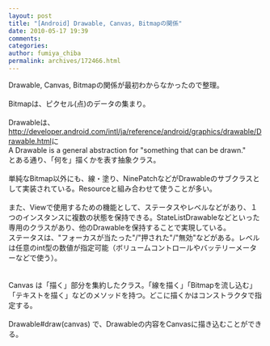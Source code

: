 ```yaml
---
layout: post
title: "[Android] Drawable, Canvas, Bitmapの関係"
date: 2010-05-17 19:39
comments: 
categories: 
author: fumiya_chiba
permalink: archives/172466.html
---
```


Drawable, Canvas, Bitmapの関係が最初わからなかったので整理。<br>
<br>
Bitmapは、ピクセル(点)のデータの集まり。<br>
<br>
Drawableは、<a href="http://developer.android.com/intl/ja/reference/android/graphics/drawable/Drawable.html" target="_blank" title="http://developer.android.com/intl/ja/reference/android/graphics/drawable/Drawable.html">http://developer.android.com/intl/ja/reference/android/graphics/drawable/Drawable.html</a>に<br>
A Drawable is a general abstraction for "something that can be drawn."<br>
とある通り、「何を」描くかを表す抽象クラス。<br>
<br>
単純なBitmap以外にも、線・塗り、NinePatchなどがDrawableのサブクラスとして実装されている。Resourceと組み合わせて使うことが多い。<br>
<br>
また、Viewで使用するための機能として、ステータスやレベルなどがあり、１つのインスタンスに複数の状態を保持できる。StateListDrawableなどといった専用のクラスがあり、他のDrawableを保持することで実現している。<br>
ステータスは、"フォーカスが当たった"/"押された"/"無効"などがある。レベルは任意のint型の数値が指定可能（ボリュームコントロールやバッテリーメーターなどで使う）。<br>
<br>
<br>
Canvas は「描く」部分を集約したクラス。「線を描く」「Bitmapを流し込む」「テキストを描く」などのメソッドを持つ。どこに描くかはコンストラクタで指定する。<br>
<br>
Drawable#draw(canvas) で、Drawableの内容をCanvasに描き込むことができる。<br>


